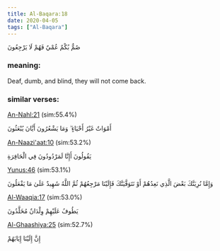 ```yaml
---
title: Al-Baqara:18
date: 2020-04-05
tags: ["Al-Baqara"]
---
```

صُمٌّ بُكْمٌ عُمْيٌ فَهُمْ لَا يَرْجِعُونَ
### meaning: 
Deaf, dumb, and blind, they will not come back.
### similar verses: 

[An-Nahl:21](/16/21) (sim:55.4%)

أَمْوَاتٌ غَيْرُ أَحْيَاءٍ ۖ وَمَا يَشْعُرُونَ أَيَّانَ يُبْعَثُونَ

[An-Naazi'aat:10](/79/10) (sim:53.2%)

يَقُولُونَ أَإِنَّا لَمَرْدُودُونَ فِي الْحَافِرَةِ

[Yunus:46](/10/46) (sim:53.1%)

وَإِمَّا نُرِيَنَّكَ بَعْضَ الَّذِي نَعِدُهُمْ أَوْ نَتَوَفَّيَنَّكَ فَإِلَيْنَا مَرْجِعُهُمْ ثُمَّ اللَّهُ شَهِيدٌ عَلَىٰ مَا يَفْعَلُونَ

[Al-Waaqia:17](/56/17) (sim:53.0%)

يَطُوفُ عَلَيْهِمْ وِلْدَانٌ مُخَلَّدُونَ

[Al-Ghaashiya:25](/88/25) (sim:52.7%)

إِنَّ إِلَيْنَا إِيَابَهُمْ
